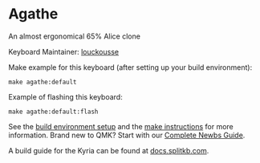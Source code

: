 # Agathe

An almost ergonomical 65% Alice clone

Keyboard Maintainer: [louckousse](https://github.com/louckousse)  

Make example for this keyboard (after setting up your build environment):

    make agathe:default

Example of flashing this keyboard:

    make agathe:default:flash

See the [build environment setup](https://docs.qmk.fm/#/getting_started_build_tools) and the [make instructions](https://docs.qmk.fm/#/getting_started_make_guide) for more information. Brand new to QMK? Start with our [Complete Newbs Guide](https://docs.qmk.fm/#/newbs).

A build guide for the Kyria can be found at [docs.splitkb.com](https://docs.splitkb.com/hc/en-us/articles/360010552059-Kyria-Build-Guide-Introduction).
